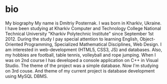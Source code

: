 # bio
My biography
My name is Dmitriy Posternak. I was born in Kharkiv, Ukraine.
I have been studying at Kharkiv Computer and Technology College National Technical University "Kharkiv Polytechnic Institute" 
since September 1st 2012. During the study I pay special attention to learning English, Object-Oriented Programming, Specialized
Mathematical Disciplines, Web Design. 
I am interested in web-development (HTML5, CSS3, JS) and databases. Also, my hobbies are football, table tennis, volleyball and rope jumping.
When I was on 2nd course I has developed a console application on C++ in Visual Studio. The theme of the project was a simple database.
Now I'm  studying on 3rd couse. And theme of my current project is database development using MySQL DBMS.
